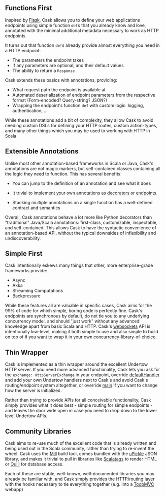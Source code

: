 
## Functions First

Inspired by [Flask](http://flask.pocoo.org/), Cask allows you to define your web
applications endpoints using simple function `def`s that you already know and
love, annotated with the minimal additional metadata necessary to work as HTTP
endpoints.

It turns out that function `def`s already provide almost everything you need in
a HTTP endpoint:

- The parameters the endpoint takes
- If any parameters are optional, and their default values
- The ability to return a `Response`

Cask extends these basics with annotations, providing:

- What request path the endpoint is available at
- Automated deserialization of endpoint parameters from the respective format
  (Form-encoded? Query-string? JSON?)
- Wrapping the endpoint's function `def` with custom logic: logging,
  authentication, ...

While these annotations add a bit of complexity, they allow Cask to avoid
needing custom DSLs for defining your HTTP routes, custom action-types, and many
other things which you may be used to working with HTTP in Scala.

## Extensible Annotations

Unlike most other annotation-based frameworks in Scala or Java, Cask's
annotations are not magic markers, but self-contained classes containing all the
logic they need to function. This has several benefits:

- You can jump to the definition of an annotation and see what it does

- It trivial to implement your own annotations as
  [decorators](/using-cask#extending-endpoints-with-decorators) or
  [endpoints](/using-cask#custom-endpoints).

- Stacking multiple annotations on a single function has a well-defined contract
  and semantics

Overall, Cask annotations behave a lot more like Python decorators than
"traditional" Java/Scala annotations: first-class, customizable, inspectable,
and self-contained. This allows Cask to have the syntactic convenience of an
annotation-based API, without the typical downsides of inflexibility and
undiscoverability.

## Simple First

Cask intentionally eskews many things that other, more enterprise-grade
frameworks provide:

- Async
- Akka
- Streaming Computations
- Backpressure

While these features all are valuable in specific cases, Cask aims for the 99%
of code for which simple, boring code is perfectly fine. Cask's endpoints are
synchronous by default, do not tie you to any underlying concurrency model, and
should "just work" without any advanced knowledge apart from basic Scala and
HTTP. Cask's [websockets](/using-cask#websockets) API is intentionally low-level, making it
both simple to use and also simple to build on top of if you want to wrap it in
your own concurrency-library-of-choice.

## Thin Wrapper

Cask is implemented as a thin wrapper around the excellent Undertow HTTP server.
If you need more advanced functionality, Cask lets you ask for the `exchange:
HttpServerExchange` in your endpoint, override
[defaultHandler](/using-cask#def-defaulthandler) and add your own Undertow handlers next to
Cask's and avoid Cask's routing/endpoint system altogether, or override
[main](/using-cask#def-main) if you want to change how the server is initialized.

Rather than trying to provide APIs for all conceivable functionality, Cask
simply provides what it does best - simple routing for simple endpoints - and
leaves the door wide open in case you need to drop down to the lower level
Undertow APIs.

## Community Libraries

Cask aims to re-use much of the excellent code that is already written and being
used out in the Scala community, rather than trying to re-invent the wheel. Cask
uses the [Mill](https://github.com/lihaoyi/mill) build tool, comes bundled with
the [uPickle](https://github.com/lihaoyi/upickle) JSON library, and makes it
trivial to pull in libraries like
[Scalatags](https://github.com/lihaoyi/scalatags) to render HTML or
[Quill](https://github.com/getquill/quill) for database access.

Each of these are stable, well-known, well-documented libraries you may already
be familiar with, and Cask simply provides the HTTP/routing layer with the hooks
necessary to tie everything together (e.g. into a
[TodoMVC](/using-cask#todomvc-full-stack-web) webapp)